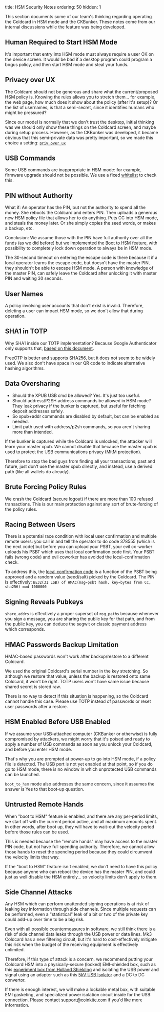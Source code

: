 title: HSM Security Notes
ordering: 50
hidden: 1

This section documents some of our team's thinking regarding operating
the Coldcard in HSM mode and the CKBunker. These notes come from
our internal discussions while the feature was being developed.

## Human Required to Start HSM Mode

It's important that entry into HSM mode must always require a user
OK on the device screen. It would be bad if a desktop program could
program a bogus policy, and then start HSM mode and steal your funds.


## Privacy over UX

The Coldcard should not be generous and share what the current/proposed
HSM policy is. Knowing the rules allows you to stretch them... for
example, the web page, how much does it show about the policy (after
it's setup)? Or the list of usernames, is that a semi-secret, since it
identifies humans who might be pressured?

Since our model is normally that we don't trust the desktop, initial
thinking was we should only show these things on the Coldcard screen,
and maybe during setup process. However, as the CKBunker was
developed, it became obvious that this semi-private data was
pretty important, so we made this choice a setting:
[`priv_over_ux`](rules#privacy-over-ux)

## USB Commands

Some USB commands are inappropriate in HSM mode: for example,
firmware upgrade should not be possible. We use a fixed
[whitelist](protocol) to check this.


## PIN without Authority

What if: An operator has the PIN, but not the authority to spend
all the money. She reboots the Coldcard and enters PIN. Then uploads a
generous new HSM policy file that allows her to do anything. Puts
CC into HSM mode, and steals the money later. Or she simply copies
the seed words, or makes a backup, etc.

Conclusion: We assume those with the PIN have full authority over
all the funds (as we did before) but we implemented the [Boot to HSM](rules)
feature, with possibility to completely lock down operation to always
be in HSM mode.

The 30-second timeout on entering the escape code is there because
it if a local operator learns the escape code, but doesn't have the
master PIN, they shouldn't be able to escape HSM mode. A person
with knowledge of the master PIN, can safely leave the Coldcard
after unlocking it with master PIN and waiting 30 seconds.

## User Names

A policy involving user accounts that don't exist is invalid.
Therefore, deleting a user can impact HSM mode, so we don't allow
that during operation.


## SHA1 in TOTP

Why SHA1 inside our TOTP implementation? Because Google Authenticator
only supports that,
[based on this document](https://github.com/google/google-authenticator/wiki/Key-Uri-Format).

FreeOTP is better and supports SHA256, but it does not seem to be
widely used.  We also don't have space in our QR code to indicate
alternative hashing algorithms.


## Data Oversharing

- Should the XPUB USB cmd be allowed? Yes. It's just too useful.
- Should address/P2SH address commands be allowed in HSM mode? They leak privacy
  if the bunker is captured, but useful for fetching deposit addresses safely.
- So xpub+addr commands are disabled by default, but can be enabled as needed.
- Limit path used with address/p2sh commands, so you aren't sharing more than intended.

If the bunker is captured while the Coldcard is unlocked, the attacker
will learn your master xpub. We cannot disable that because the master xpub
is used to protect the USB communications privacy (MitM protection).

Therefore to stop the bad guys from finding all your transactions;
past and future, just don't use the master xpub directly, and
instead, use a derived path (like all wallets do already). 


## Brute Forcing Policy Rules

We crash the Coldcard (secure logout) if there are more than 100
refused transactions.  This is our main protection against any sort
of brute-forcing of the policy rules.


## Racing Between Users

There is a potential race condition with local user confirmation
and multiple remote users: you call in and tell the operator to do
code 378555 (which is the next code) but before you can upload your
PSBT, your evil co-worker uploads his PSBT which uses that local
confirmation code first. Your PSBT fails (wrong code) and evil
coworker has avoided the local-confirmation check.

To address this, the [local confirmation code](local-codes) is a
function of the PSBT being approved and a random value (seed/salt)
picked by the Coldcard. The PIN is effectively: 
`BE32(31 LSB) of HMAC(msg=psbt hash, key=bytes from CC, sha256) mod 1000000`


## Signing Reveals Pubkeys

`share_addrs` is effectively a proper superset of `msg_paths` because
whenever you sign a message, you are sharing the public key for
that path, and from the public key, you can deduce the segwit or
classic payment address which corresponds.


## HMAC Passwords Backup Limitation

HMAC-based passwords won't work after backup/restore to a different Coldcard.

We used the original Coldcard's serial number in the key stretching.
So although we restore that value, unless the backup is restored
onto same Coldcard, it won't be right.  TOTP users won't have same
issue because shared secret is stored raw.

There is no way to detect if this situation is happening, so the
Coldcard cannot handle this case. Please use TOTP instead of passwords
or reset user passwords after a restore.


## HSM Enabled Before USB Enabled

If we assume your USB-attached computer (CKBunker or otherwise) is
fully compromised by attackers, we might worry that it's poised and ready
to apply a number of USB commands as soon as you unlock your Coldcard,
and before you enter HSM mode.

That's why you are prompted at power-up to go into HSM mode, if a
policy file is detected. The USB port is not yet enabled at that
point, so if you do go to HSM mode, there is no window in which
unprotected USB commands can be launched.

`boot_to_hsm` mode also addresses the same concern, since it assumes
the answer is Yes to that boot-up question.


## Untrusted Remote Hands

When "boot to HSM" feature is enabled, and there are any per-period
limits, we start off with the current period active, and all maximum
amounts spent. In other words, after boot up, they will have to wait-out
the velocity period before those rules can be used.

This is needed because the "remote hands" may have access to the
master PIN code, but not have full spending authority. Therefore,
we cannot allow those hands to reset the spending period because
they could circumvent the velocity limits that way.

If the "boot to HSM" feature isn't enabled, we don't need to have
this policy because anyone who can reboot the device has the master
PIN, and could just as well disable the HSM entirely... so velocity
limits don't apply to them.

## Side Channel Attacks

Any HSM which can perform unattended signing operations is at risk
of leaking key information through side channels. Since multiple
requests can be performed, even a "statistical" leak of a bit or two
of the private key could add-up over time to be a big risk.

Even with all possible countermeasures in software, we still think
there is a risk of side channel data leaks through the USB power
or data lines. Mk3 Coldcard has a new filtering circuit, but it's
hard to cost-effectively mitigate this risk when the budget of the
receiving equipment is effectively unlimited.

Therefore, if this type of attack is a concern, we recommend putting your Coldcard HSM
into a physically-secure (locked) EMI-shielded box, such as this
[experiment box from Holland Shielding](https://hollandshielding.com/compact-shielded-experiment-box)
and isolating the USB power and signal using an adapter such as this
[5kV USB Isolator](https://www.usbgear.com/USBG-M4160.html) and a DC to DC convertor.

If there is enough interest, we will make a lockable metal box, with
suitable EMI gasketing, and specialized power isolation circuit inside for
the USB connection. Please contact <support@coinkite.com> if you'd
like more information.


